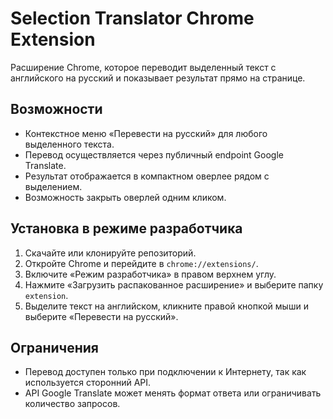 # Selection Translator Chrome Extension

Расширение Chrome, которое переводит выделенный текст с английского на русский и показывает результат прямо на странице.

## Возможности

- Контекстное меню «Перевести на русский» для любого выделенного текста.
- Перевод осуществляется через публичный endpoint Google Translate.
- Результат отображается в компактном оверлее рядом с выделением.
- Возможность закрыть оверлей одним кликом.

## Установка в режиме разработчика

1. Скачайте или клонируйте репозиторий.
2. Откройте Chrome и перейдите в `chrome://extensions/`.
3. Включите «Режим разработчика» в правом верхнем углу.
4. Нажмите «Загрузить распакованное расширение» и выберите папку `extension`.
5. Выделите текст на английском, кликните правой кнопкой мыши и выберите «Перевести на русский».

## Ограничения

- Перевод доступен только при подключении к Интернету, так как используется сторонний API.
- API Google Translate может менять формат ответа или ограничивать количество запросов.
